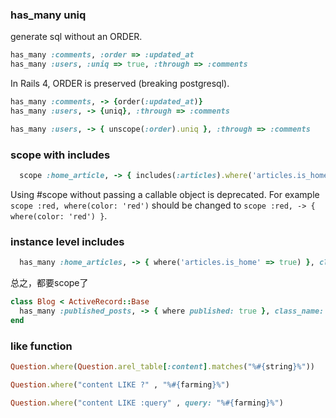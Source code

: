 ### has_many uniq


generate sql without an ORDER.

```ruby
has_many :comments, :order => :updated_at
has_many :users, :uniq => true, :through => :comments
```

In Rails 4, ORDER is preserved (breaking postgresql).

```ruby
has_many :comments, -> {order(:updated_at)}
has_many :users, -> {uniq}, :through => :comments
```


```ruby
has_many :users, -> { unscope(:order).uniq }, :through => :comments


```



### scope with includes

```ruby
  scope :home_article, -> { includes(:articles).where('articles.is_home' => true) }
```

Using #scope without passing a callable object is deprecated. For example `scope :red, where(color: 'red')` should be changed to `scope :red, -> { where(color: 'red') }`.


### instance level includes

```ruby
  has_many :home_articles, -> { where('articles.is_home' => true) }, class_name: 'Article'
```

总之，都要scope了

```ruby
class Blog < ActiveRecord::Base
  has_many :published_posts, -> { where published: true }, class_name: 'Post'
end
```

### like function 

```ruby
Question.where(Question.arel_table[:content].matches("%#{string}%"))

Question.where("content LIKE ?" , "%#{farming}%")

Question.where("content LIKE :query" , query: "%#{farming}%")
```
